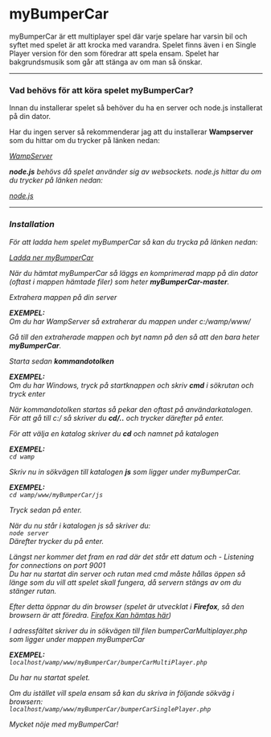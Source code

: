 myBumperCar
===========

<p>myBumperCar är ett multiplayer spel där varje spelare har varsin bil och syftet med spelet är att krocka med varandra.
Spelet finns även i en Single Player version för den som föredrar att spela ensam. Spelet har bakgrundsmusik som går
att stänga av om man så önskar.</p>
<hr />

<h3>Vad behövs för att köra spelet myBumperCar?</h2>

<p>Innan du installerar spelet så behöver du ha en server och node.js installerat på din dator.</p>

Har du ingen server så rekommenderar jag att du installerar <b>Wampserver</b> som du hittar om du trycker på länken nedan:</p>
<i><a href="http://www.wampserver.com/en/">WampServer</a><i>

<p><b>node.js</b> behövs då spelet använder sig av websockets. node.js hittar du om du trycker på länken nedan: </p>
<i><a href="http://www.nodejs.org/">node.js</a></i>

<hr />

<h3>Installation</h2>

<p>För att ladda hem spelet myBumperCar så kan du trycka på länken nedan: </p>
<i><a href="http://www.github.com/anactazia/myBumperCar/archive/master.zip">Ladda ner myBumperCar</a></i>

<p>När du hämtat myBumperCar så läggs en komprimerad mapp på din dator (oftast i mappen hämtade filer) 
som heter <b>myBumperCar-master</b>.</p>

<p>Extrahera mappen på din server </p>

<p><b>EXEMPEL:</b><br />
Om du har WampServer så extraherar du mappen under c:/wamp/www/</p>

<p>Gå till den extraherade mappen och byt namn på den så att den bara heter <b>myBumperCar</b>.</p>

<p>Starta sedan <b>kommandotolken</b></p> 

<p><b>EXEMPEL:</b><br />
Om du har Windows, tryck på startknappen och skriv <b>cmd</b> i sökrutan och tryck enter</p>

<p>När kommandotolken startas så pekar den oftast på användarkatalogen. <br />
För att gå till c:/ så skriver du <b>cd/..</b> och trycker därefter på enter.</p>

<p>För att välja en katalog skriver du <b>cd</b> och namnet på katalogen

<p><b>EXEMPEL:</b><br />
<code>cd wamp</code>

<p>Skriv nu in sökvägen till katalogen <b>js</b> som ligger under myBumperCar. 

<p><b>EXEMPEL:</b><br />
<code>cd wamp/www/myBumperCar/js</code>

<p>Tryck sedan på enter.</p>

<p>När du nu står i katalogen js så skriver du: <br />
<code>node server<br /></code>
Därefter trycker du på enter.</p>

<p>Längst ner kommer det fram en rad där det står ett datum och - Listening for connections on port 9001<br />
Du har nu startat din server och rutan med cmd måste hållas öppen så länge som du vill att spelet skall fungera, 
då servern stängs av om du stänger rutan.</p>

<p>Efter detta öppnar du din browser (spelet är utvecklat i <b>Firefox</b>, så den browsern är att föredra. 
<a href="http://www.mozilla.org/en-US/">Firefox Kan hämtas här</a>)</p>

<p>I adressfältet skriver du in sökvägen till filen bumperCarMultiplayer.php som ligger under mappen myBumperCar <br />

<p><b>EXEMPEL:</b><br />
<code>localhost/wamp/www/myBumperCar/bumperCarMultiPlayer.php</code></p>

<p>Du har nu startat spelet.</p>

<p>Om du istället vill spela ensam så kan du skriva in följande sökväg i browsern:<br />
<code>localhost/wamp/www/myBumperCar/bumperCarSinglePlayer.php</code></p>

<p><i<b>Mycket nöje med myBumperCar!</b></i></p>
